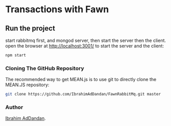 
# Transactions with Fawn

## Run the project

start rabbitmq first, and mongod server, then start the server then the client.
open the browser at [http://localhost:3001/](http://localhost:3001/)
to start the server and the client:

```bash
npm start
```

### Cloning The GitHub Repository

The recommended way to get MEAN.js is to use git to directly clone the MEAN.JS repository:

```bash
git clone https://github.com/IbrahimAdDandan/FawnRabbitMq.git master
```

### Author

[Ibrahim AdDandan](https://ibrahimaddandan.000webhostapp.com/).
